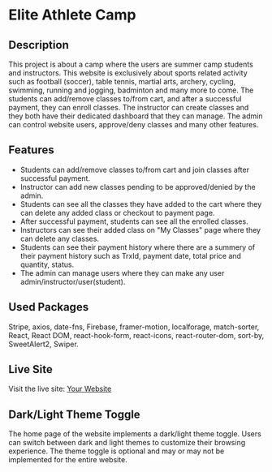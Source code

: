 # Elite Athlete Camp

## Description

This project is about a camp where the users are summer camp students and instructors. This website is exclusively about sports related activity such as football (soccer), table tennis, martial arts, archery, cycling, swimming, running and jogging, badminton and many more to come. The students can add/remove classes to/from cart, and after a successful payment, they can enroll classes. The instructor can create classes and they both have their dedicated dashboard that they can manage. The admin can control website users, approve/deny classes and many other features.

## Features

- Students can add/remove classes to/from cart and join classes after successful payment.
- Instructor can add new classes pending to be approved/denied by the admin.
- Students can see all the classes they have added to the cart where they can delete any added class or checkout to payment page.
- After successful payment, students can see all the enrolled classes.
- Instructors can see their added class on "My Classes" page where they can delete any classes.
- Students can see their payment history where there are a summery of their payment history such as TrxId, payment date, total price and quantity, status.
- The admin can manage users where they can make any user admin/instructor/user(student).

## Used Packages

Stripe, axios, date-fns, Firebase, framer-motion, localforage, match-sorter, React, React DOM, react-hook-form, react-icons, react-router-dom, sort-by, SweetAlert2, Swiper.

## Live Site

Visit the live site: [Your Website](https://www.elite-athlete-camp.web.app)

## Dark/Light Theme Toggle

The home page of the website implements a dark/light theme toggle. Users can switch between dark and light themes to customize their browsing experience. The theme toggle is optional and may or may not be implemented for the entire website.
